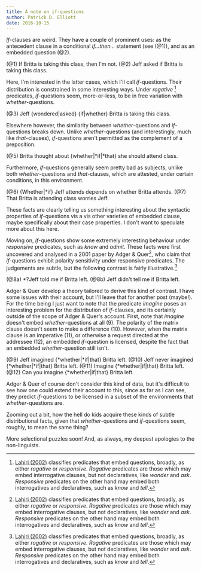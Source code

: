 ```yaml
---
title: A note on if-questions
author: Patrick D. Elliott
date: 2016-10-15
---
```


*If*-clauses are weird. They have a couple of prominent uses: as the antecedent clause in a conditional *if...then...* statement (see (@1)), and as an embedded question (@2).

(@1) If Britta is taking this class, then I'm not.
(@2) Jeff asked if Britta is taking this class.

Here, I'm interested in the latter cases, which I'll call *if*-questions. Their distribution is constrained in some interesting ways. Under *rogative* [^n] predicates, *if*-questions seem, more-or-less, to be in free variation with *whether*-questions.

(@3) Jeff {wondered|asked} {if|whether} Britta is taking this class.

Elsewhere however, the similarity between *whether*-questions and *if*-questions breaks down. Unlike *whether*-questions (and interestingly, much like *that*-clauses), *if*-questions aren't permitted as the complement of a preposition.

(@5) Britta thought about {whether|*if|*that} she should attend class.

Furthermore, *if*-questions generally seem pretty bad as subjects, unlike both *whether*-questions and *that*-clauses, which are attested, under certain conditions, in this environment.

(@6) {Whether|*if} Jeff attends depends on whether Britta attends.
(@7) That Britta is attending class worries Jeff.

These facts are clearly telling us something interesting about the syntactic properties of *if*-questions vis a vis other varieties of embedded clause, maybe specifically about their case properties. I don't want to speculate more about this here.

Moving on, *if*-questions show some extremely interesting behaviour under *responsive* predicates, such as *know* and *admit*. These facts were first uncovered and analysed in a 2001 paper by Adger & Quer[^n], who claim that *if*-questions exhibit polarity sensitivity under responsive predicates. The judgements are subtle, but the following contrast is fairly illustrative.[^n]

(@8a) *?Jeff told me if Britta left.
(@8b) Jeff didn't tell me if Britta left.

Adger & Quer develop a theory tailored to derive this kind of contrast. I have some issues with their account, but I'll leave that for another post (maybe!). For the time being I just want to note that the predicate *imagine* poses an interesting problem for the distribution of *if*-clauses, and its certainly outside of the scope of Adger & Quer's account. First, note that *imagine* doesn't embed *whether*-questions at all (9). The polarity of the matrix clause doesn't seem to make a difference (10). However, when the matrix clause is an imperative (11), or otherwise a request directed at the addressee (12), an embedded *if*-question is licensed, despite the fact that an embedded *whether*-question still isn't.

(@9) Jeff imagined {*whether|*if|that} Britta left.
(@10) Jeff never imagined {*whether|*if|that} Britta left.
(@11) Imagine {*whether|if|that} Britta left.
(@12) Can you imagine {*whether|if|that} Britta left.

Adger & Quer of course don't consider this kind of data, but it's difficult to see how one could extend their account to this, since as far as I can see, they predict *if*-questions to be licensed in a subset of the environments that *whether*-questions are.

Zooming out a bit, how the hell do kids acquire these kinds of subtle distributional facts, given that *whether*-questions and *if*-questions seem, roughly, to mean the same thing?

More selectional puzzles soon! And, as always, my deepest apologies to the non-linguists.



[^n]: [Lahiri (2002)](https://global.oup.com/academic/product/questions-and-answers-in-embedded-contexts-9780199246526) classifies predicates that embed questions, broadly, as either *rogative* or *responsive*. *Rogative* predicates are those which may embed interrogative clauses, but not declaratives, like *wonder* and *ask*. *Responsive* predicates on the other hand may embed both interrogatives and declaratives, such as *know* and *tell*.

[^n]: This is behind a paywall (https://www.jstor.org/stable/3087030), but you can apparenly download the .pdf [here](http://filcat.uab.cat/clt/publicacions/reports/pdf/GGT-99-2.pdf) for free.

[^n]: This isn't much discussed much by Adger & Quer, but (8a) is almost certainly acceptable under the reading that can be paraphrased as "If Britta left, then Jeff told me (that Britta left)". I assume that this is a possible analysis of (8a), since *tell* independently allows Null Complement Anaphora, as in "Britta left. Jeff told me."  
